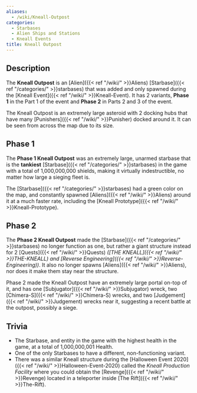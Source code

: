 ```yaml
---
aliases:
  - /wiki/Kneall-Outpost
categories:
  - Starbases
  - Alien Ships and Stations
  - Kneall Events
title: Kneall Outpost
---
```


## Description

The **Kneall Outpost** is an [Alien]({{< ref "/wiki/" >}}Aliens) [Starbase]({{< ref "/categories/" >}}starbases) that was added and only spawned during the [Kneall Event]({{< ref "/wiki/" >}}Kneall-Event). It has 2 variants, **Phase 1** in the Part 1 of the event and **Phase 2** in Parts 2 and 3 of the event.

The Kneall Outpost is an extremely large asteroid with 2 docking hubs that have many [Punishers]({{< ref "/wiki/" >}}Punisher) docked around it. It can be seen from across the map due to its size.

## Phase 1

The **Phase 1 Kneall Outpost** was an extremely large, unarmed starbase that is the **tankiest** [Starbase]({{< ref "/categories/" >}}starbases) in the game with a total of 1,000,000,000 shields, making it virtually indestructible, no matter how large a sieging fleet is.

The [Starbase]({{< ref "/categories/" >}}starbases) had a green color on the map, and constantly spawned [Aliens]({{< ref "/wiki/" >}}Aliens) around it at a much faster rate, including the [Kneall Prototype]({{< ref "/wiki/" >}}Kneall-Prototype).

## Phase 2

The **Phase 2 Kneall Outpost** made the [Starbase]({{< ref "/categories/" >}}starbases) no longer function as one, but rather a giant structure instead for 2 [Quests]({{< ref "/wiki/" >}}Quests) _([THE KNEALL]({{< ref "/wiki/" >}}THE-KNEALL) and [Reverse Engineering]({{< ref "/wiki/" >}}Reverse-Engineering))_. It also no longer spawns [Aliens]({{< ref "/wiki/" >}}Aliens), nor does it make them stay near the structure.

Phase 2 made the Kneall Outpost have an extremely large portal on-top of it, and has one [Subjugator]({{< ref "/wiki/" >}}Subjugator) wreck, two [Chimera-S]({{< ref "/wiki/" >}}Chimera-S) wrecks, and two [Judgement]({{< ref "/wiki/" >}}Judgement) wrecks near it, suggesting a recent battle at the outpost, possibly a siege.

## Trivia

- The Starbase, and entity in the game with the highest health in the game, at a total of 1,000,000,001 Health.
- One of the only Starbases to have a different, non-functioning variant.
- There was a similar Kneall structure during the [Halloween Event 2020]({{< ref "/wiki/" >}}Halloween-Event-2020) called the _Kneall Production Facility_ where you could obtain the [Revenge]({{< ref "/wiki/" >}}Revenge) located in a teleporter inside [The Rift]({{< ref "/wiki/" >}}The-Rift).
